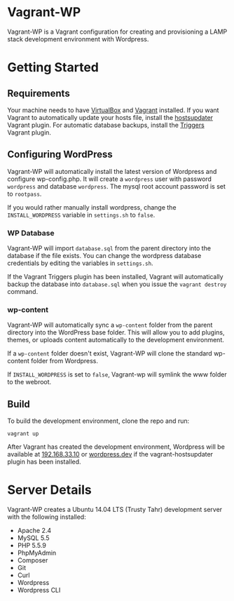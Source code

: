 # Vagrant-WP

Vagrant-WP is a Vagrant configuration for creating and provisioning a LAMP stack development environment with Wordpress.

# Getting Started

## Requirements
Your machine needs to have [VirtualBox](http://www.virtualbox.org) and [Vagrant](http://www.vagrantup.com) installed. If you want Vagrant to automatically update your hosts file, install the [hostsupdater](https://github.com/cogitatio/vagrant-hostsupdater) Vagrant plugin. For automatic database backups, install the [Triggers](https://github.com/emyl/vagrant-triggers) Vagrant plugin.

## Configuring WordPress

Vagrant-WP will automatically install the latest version of Wordpress and configure wp-config.php. It will create a `wordpress` user with password `wordpress` and database `wordpress`.  The mysql root account password is set to `rootpass`. 

If you would rather manually install wordpress, change the `INSTALL_WORDPRESS` variable in `settings.sh` to `false`.

### WP Database

Vagrant-WP will import `database.sql` from the parent directory into the database if the file exists. You can change the wordpress database credentials by editing the variables in `settings.sh`.

If the Vagrant Triggers plugin has been installed, Vagrant will automatically backup the database into `database.sql` when you issue the `vagrant destroy` command.

### wp-content

Vagrant-WP will automatically sync a `wp-content` folder from the parent directory into the WordPress base folder.  This will allow you to add plugins, themes, or uploads content automatically to the development environment.

If a `wp-content` folder doesn't exist, Vagrant-WP will clone the standard wp-content folder from Wordpress.

If `INSTALL_WORDPRESS` is set to `false`, Vagrant-wp will symlink the www folder to the webroot.

## Build

To build the development environment, clone the repo and run:

`vagrant up`

After Vagrant has created the development environment, Wordpress will be available at [192.168.33.10](http://192.168.33.10) or [wordpress.dev](http://wordpress.dev) if the vagrant-hostsupdater plugin has been installed.

# Server Details

Vagrant-WP creates a Ubuntu 14.04 LTS (Trusty Tahr) development server with the following installed:

- Apache 2.4
- MySQL 5.5
- PHP 5.5.9
- PhpMyAdmin
- Composer
- Git
- Curl
- Wordpress
- Wordpress CLI

